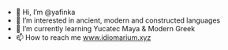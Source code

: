 - 👋 Hi, I’m @yafinka
- 👀 I’m interested in ancient, modern and constructed languages
- 🌱 I’m currently learning Yucatec Maya & Modern Greek
- 📫 How to reach me www.idiomarium.xyz

<!---
yafinka/yafinka is a ✨ special ✨ repository because its `README.md` (this file) appears on your GitHub profile.
You can click the Preview link to take a look at your changes.
--->

